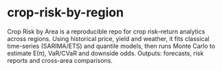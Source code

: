 # crop-risk-by-region
Crop Risk by Area is a reproducible repo for crop risk–return analytics across regions. Using historical price, yield and weather, it fits classical time-series (SARIMA/ETS) and quantile models, then runs Monte Carlo to estimate E(π), VaR/CVaR and downside odds. Outputs: forecasts, risk reports and cross-area comparisons.
